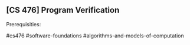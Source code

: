 ## [CS 476] Program Verification

Prerequisities:


#cs476
#software-foundations
#algorithms-and-models-of-computation